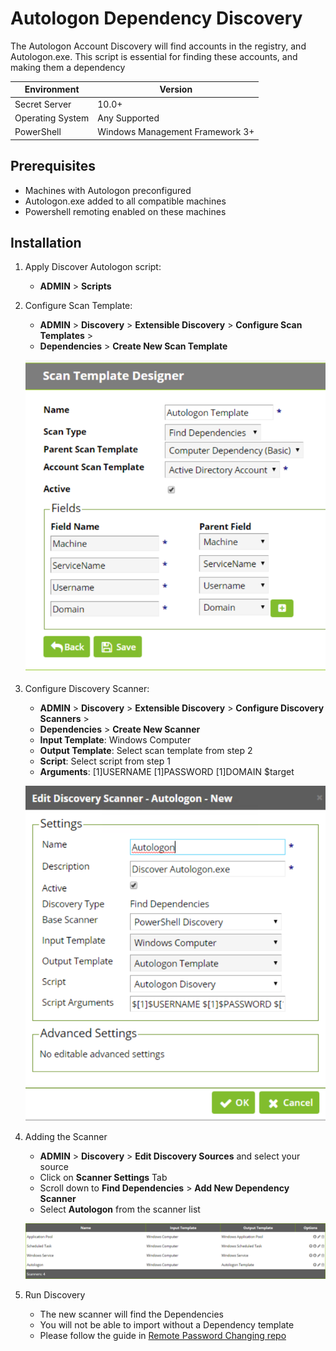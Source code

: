 # Autologon Dependency Discovery

The Autologon Account Discovery will find accounts in the registry, and Autologon.exe. This script is essential for finding these accounts, and making them a dependency

| Environment | Version |
| ------ | ------ |
| Secret Server | 10.0+ |
| Operating System | Any Supported |
| PowerShell | Windows Management Framework 3+ |

## Prerequisites

- Machines with Autologon preconfigured
- Autologon.exe added to all compatible machines
- Powershell remoting enabled on these machines

## Installation

1. Apply Discover Autologon script:
   - **ADMIN** > **Scripts**
2. Configure Scan Template:
    - **ADMIN** > **Discovery** > **Extensible Discovery** > **Configure Scan Templates** >
    - **Dependencies** > **Create New Scan Template**

    ![Scan Template Designer](imgs/scanner-1.PNG)

3. Configure Discovery Scanner:
    - **ADMIN** > **Discovery** > **Extensible Discovery** > **Configure Discovery Scanners** >
    - **Dependencies** > **Create New Scanner**
    - **Input Template**: Windows Computer
    - **Output Template**: Select scan template from step 2
    - **Script**: Select  script from step 1
    - **Arguments**: $[1]$USERNAME $[1]$PASSWORD $[1]$DOMAIN $target

    ![Create New Scanner](imgs/scanner-2.PNG)

4. Adding the Scanner
    - **ADMIN** > **Discovery** > **Edit Discovery Sources** and select your source
    - Click on **Scanner Settings** Tab
    - Scroll down to **Find Dependencies** > **Add New Dependency Scanner**
    - Select **Autologon** from the scanner list

    ![Add Scanner](imgs/scanner-3.PNG)

5. Run Discovery
    - The new scanner will find the Dependencies
    - You will not be able to import without a Dependency template
    - Please follow the guide in [Remote Password Changing repo](https://github.com/thycotic/PasswordChangers/tree/master/Dependencies/Autologon "Autologon Changer")

